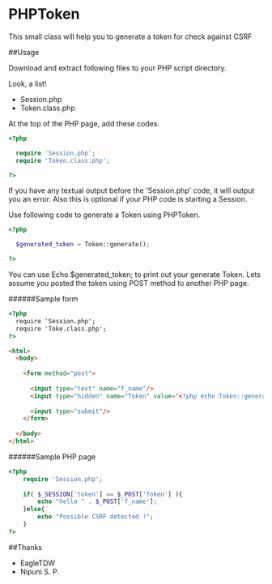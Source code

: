 # PHPToken
This small class will help you to generate a token for check against CSRF


##Usage

Download and extract following files to your PHP script directory.

Look, a list!

 * Session.php
 * Token.class.php

At the top of the PHP page, add these codes.

```php
<?php

  require 'Session.php';
  require 'Token.class.php';

?>

```

If you have any textual output before the 'Session.php' code, it will output you an error. Also this is optional if your PHP code is starting a Session.

Use following code to generate a Token using PHPToken.

```php
<?php

  $generated_token = Token::generate();

?>

```

You can use Echo $generated_token; to print out your generate Token. Lets assume you posted the token using POST method to another PHP page.

######Sample form

```html
<?php 
  require 'Session.php';
  require 'Toke.class.php';
?>

<html>
  <body>
  
    <form method="post">
    
      <input type="text" name="f_name"/>
      <input type="hidden" name="Token" value="<?php echo Token::generate();?>"/>
      
      <input type="submit"/>
    </form>
  
  </body>
</html>

```

######Sample PHP page

```php
<?php
	require 'Session.php';
    
	if( $_SESSION['token'] == $_POST['Token'] ){
    	echo "hello " . $_POST['f_name'];
    }else{
    	echo "Possible CSRF detected !";
    }
?>


```

##Thanks

* EagleTDW
* Nipuni S. P.

